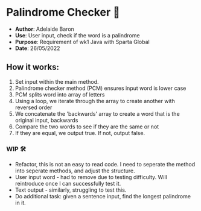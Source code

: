 # Palindrome Checker 🔡

- **Author**: Adelaide Baron 
- **Use**: User input, check if the word is a palindrome 
- **Purpose**: Requirement of wk1 Java with Sparta Global 
- **Date**: 26/05/2022

## How it works: 
1. Set input within the main method.   
2. Palindrome checker method (PCM) ensures input word is lower case
3. PCM splits word into array of letters 
4. Using a loop, we iterate through the array to create another with reversed order
5. We concatenate the 'backwards' array to create a word that is the original input, backwards
6. Compare the two words to see if they are the same or not 
7. If they are equal, we output true. If not, output false. 


### WIP 🛠️

- Refactor, this is not an easy to read code. I need to seperate the method into seperate methods, and adjust the structure.
- User input word - had to remove due to testing difficulty. Will reintroduce once I can successfully test it. 
- Text output  - similarly, struggling to test this.
- Do additional task: given a sentence input, find the longest palindrome in it. 


